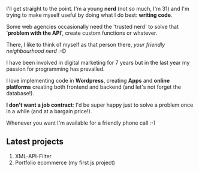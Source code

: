I'll get straight to the point. I'm a young **nerd** (not so much, I'm 31) and I'm trying to make myself useful by doing what I do best: **writing code**.

Some web agencies occasionally need the 'trusted nerd' to solve that '**problem with the API**', create custom functions or whatever.

There, I like to think of myself as that person there, *your friendly neighbourhood nerd* :-D

I have been involved in digital marketing for 7 years but in the last year my passion for programming has prevailed.

I love implementing code in **Wordpress**, creating **Apps** and **online platforms** creating both frontend and backend (and let's not forget the database!).

**I don't want a job contract**: I'd be super happy just to solve a problem once in a while (and at a bargain price!).

Whenever you want I'm available for a friendly phone call :-)

## Latest projects

1. XML-API-Filter
2. Portfolio ecommerce (my first js project)
